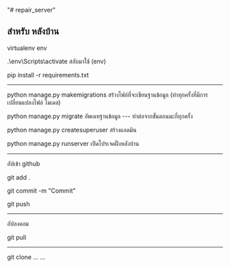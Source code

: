 "# repair_server"

สำหรับ หลังบ้าน
------------------------------------------
virtualenv env

.\env\Scripts\activate สลับมาใช้ (env)

pip install -r requirements.txt

------------------------------------------

python manage.py makemigrations สร้างไฟล์ที่จะเขียนฐานข้อมูล (ทำทุกครั้งที่มีการเปลี่ยนแปลงไฟล์ โมเดล)

python manage.py migrate อัพเดทฐานข้อมูล --- ทำต่อจากขั้นตอนมะกี่ทุกครั้ง 

python manage.py createsuperuser  สร้างแอดมิน

python manage.py runserver เปิดโปรเจคฝั่งหลังบ้าน


------------------------------------------
อัปเข้า github

git add .

git commit -m "Commit"

git push

------------------------------------------
อัปลงคอม

git pull

------------------------------------------
git clone ...      ...